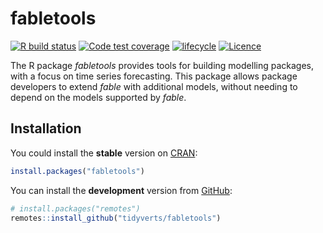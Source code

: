 
<!-- README.md is generated from README.Rmd. Please edit that file -->

# fabletools

[![R build
status](https://github.com/tidyverts/fabletools/workflows/R-CMD-check/badge.svg)](https://github.com/tidyverts/fabletools)
[![Code test
coverage](https://codecov.io/gh/tidyverts/fabletools/branch/master/graph/badge.svg)](https://codecov.io/gh/tidyverts/fabletools?branch=master)
[![lifecycle](https://img.shields.io/badge/lifecycle-experimental-orange.svg)](https://lifecycle.r-lib.org/articles/stages.html)
[![Licence](https://img.shields.io/badge/licence-GPL--3-blue.svg)](https://www.gnu.org/licenses/gpl-3.0.en.html)

The R package *fabletools* provides tools for building modelling
packages, with a focus on time series forecasting. This package allows
package developers to extend *fable* with additional models, without
needing to depend on the models supported by *fable*.

## Installation

You could install the **stable** version on
[CRAN](https://cran.r-project.org/package=fabletools):

``` r
install.packages("fabletools")
```

You can install the **development** version from
[GitHub](https://github.com/tidyverts/fabletools):

``` r
# install.packages("remotes")
remotes::install_github("tidyverts/fabletools")
```
